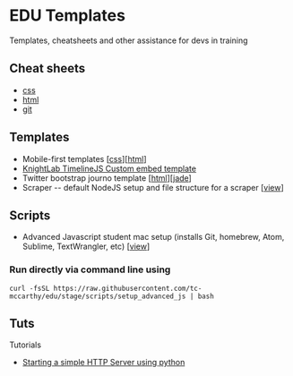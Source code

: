 # EDU Templates

Templates, cheatsheets and other assistance for devs in training

## Cheat sheets

- [css](cheatsheets/css.md)
- [html](cheatsheets/html.md)
- [git](cheatsheets/git.md)

## Templates

- Mobile-first templates [[css](templates/css/mobile-first.css)][[html](templates/html/mobile-first.html)]
- [KnightLab TimelineJS Custom embed template](templates/timelineJS)
- Twitter bootstrap journo template [[html](templates/html/bootstrap.html)][[jade](templates/jade/bootstrap.jade)]
- Scraper -- default NodeJS setup and file structure for a scraper [[view](templates/scraper)]

## Scripts

- Advanced Javascript student mac setup (installs Git, homebrew, Atom, Sublime, TextWrangler, etc) [[view](scripts/setup_advanced_js)]

### Run directly via command line using

`curl -fsSL https://raw.githubusercontent.com/tc-mccarthy/edu/stage/scripts/setup_advanced_js | bash`

## Tuts

Tutorials

- [Starting a simple HTTP Server using python](tuts/simplehttpserver.md)
